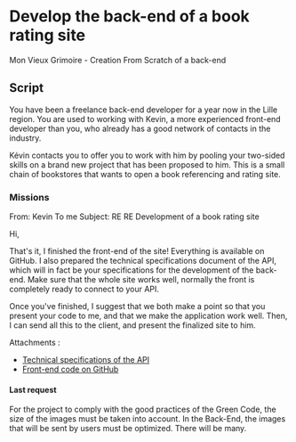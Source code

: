 # Develop the back-end of a book rating site
Mon Vieux Grimoire - Creation From Scratch of a back-end

## Script
You have been a freelance back-end developer for a year now in the Lille region. You are used to working with Kevin, a more experienced front-end developer than you, who already has a good network of contacts in the industry.

Kévin contacts you to offer you to work with him by pooling your two-sided skills on a brand new project that has been proposed to him. This is a small chain of bookstores that wants to open a book referencing and rating site.
### Missions
From: Kevin
To me
Subject: RE RE Development of a book rating site

Hi,

That's it, I finished the front-end of the site! Everything is available on GitHub. I also prepared the technical specifications document of the API, which will in fact be your specifications for the development of the back-end. Make sure that the whole site works well, normally the front is completely ready to connect to your API.

Once you've finished, I suggest that we both make a point so that you present your code to me, and that we make the application work well. Then, I can send all this to the client, and present the finalized site to him.

Attachments :

- [Technical specifications of the API](https://course.oc-static.com/projects/D%C3%A9veloppeur+Web/DW_P7+Back-end/DW+P7+Back-end+-+Specifications+API.pdf)  
- [Front-end code on GitHub](https://github.com/OpenClassrooms-Student-Center/P7-Dev-Web-livres)

#### Last request
For the project to comply with the good practices of the Green Code, the size of the images must be taken into account.
In the Back-End, the images that will be sent by users must be optimized. There will be many.
